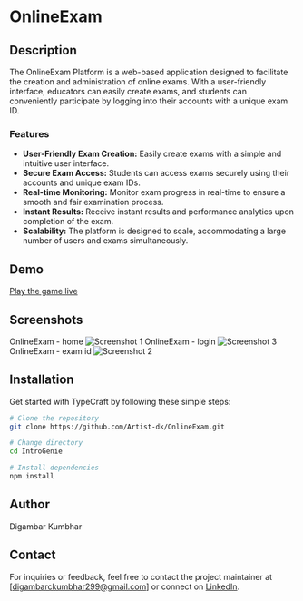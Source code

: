 # OnlineExam

## Description

The OnlineExam Platform is a web-based application designed to facilitate the creation and administration of online exams. With a user-friendly interface, educators can easily create exams, and students can conveniently participate by logging into their accounts with a unique exam ID.

### Features


- **User-Friendly Exam Creation:** Easily create exams with a simple and intuitive user interface.
- **Secure Exam Access:** Students can access exams securely using their accounts and unique exam IDs.
- **Real-time Monitoring:** Monitor exam progress in real-time to ensure a smooth and fair examination process.
- **Instant Results:** Receive instant results and performance analytics upon completion of the exam.
- **Scalability:** The platform is designed to scale, accommodating a large number of users and exams simultaneously.


## Demo

[Play the game live](#)

## Screenshots

OnlineExam - home 
![Screenshot 1](https://i.pinimg.com/736x/9c/b0/45/9cb0450d1481436b35e74a955117c262.jpg)
OnlineExam - login 
![Screenshot 3](https://i.pinimg.com/736x/ff/63/a4/ff63a4313c9a41930755ce2ea41d9d8b.jpg)
OnlineExam - exam id 
![Screenshot 2](https://i.pinimg.com/736x/d0/16/a6/d016a67d1df59ef577912deaf6ad99e2.jpg)

## Installation

Get started with TypeCraft by following these simple steps:

```bash
# Clone the repository
git clone https://github.com/Artist-dk/OnlineExam.git

# Change directory
cd IntroGenie

# Install dependencies
npm install

```

## Author
Digambar Kumbhar

## Contact
For inquiries or feedback, feel free to contact the project maintainer at [digambarckumbhar299@gmail.com] or connect on [LinkedIn](https://www.linkedin.com/in/digambar-kumbhar/).
